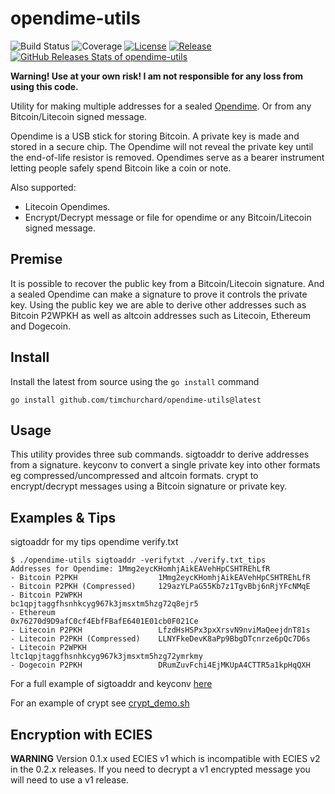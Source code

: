 # opendime-utils

![Build Status](https://github.com/timchurchard/opendime-utils/workflows/Test/badge.svg)
![Coverage](https://img.shields.io/badge/Coverage-67.3%25-yellow)
[![License](https://img.shields.io/github/license/timchurchard/opendime-utils)](/LICENSE)
[![Release](https://img.shields.io/github/release/timchurchard/opendime-utils.svg)](https://github.com/timchurchard/opendime-utils/releases/latest)
[![GitHub Releases Stats of opendime-utils](https://img.shields.io/github/downloads/timchurchard/opendime-utils/total.svg?logo=github)](https://somsubhra.github.io/github-release-stats/?username=timchurchard&repository=opendime-utils)

**Warning! Use at your own risk! I am not responsible for any loss from using this code.**

Utility for making multiple addresses for a sealed [Opendime](https://opendime.com/). Or from any Bitcoin/Litecoin signed message.

Opendime is a USB stick for storing Bitcoin. A private key is made and stored in a secure chip. The Opendime will not reveal the private key until the end-of-life resistor is removed. Opendimes serve as a bearer instrument letting people safely spend Bitcoin like a coin or note.

Also supported:
- Litecoin Opendimes.
- Encrypt/Decrypt message or file for opendime or any Bitcoin/Litecoin signed message.

## Premise

It is possible to recover the public key from a Bitcoin/Litecoin signature. And a sealed Opendime can make a signature to prove it controls the private key. Using the public key we are able to derive other addresses such as Bitcoin P2WPKH as well as altcoin addresses such as Litecoin, Ethereum and Dogecoin.

## Install

Install the latest from source using the `go install` command

```shell
go install github.com/timchurchard/opendime-utils@latest
```

## Usage

This utility provides three sub commands. sigtoaddr to derive addresses from a signature. keyconv to convert a single private key into other formats eg compressed/uncompressed and altcoin formats. crypt to encrypt/decrypt messages using a Bitcoin signature or private key.

## Examples & Tips

sigtoaddr for my tips opendime verify.txt

```shell
$ ./opendime-utils sigtoaddr -verifytxt ./verify.txt_tips
Addresses for Opendime: 1Mmg2eycKHomhjAikEAVehHpCSHTREhLfR
- Bitcoin P2PKH                  1Mmg2eycKHomhjAikEAVehHpCSHTREhLfR
- Bitcoin P2PKH (Compressed)     129azYLPaG55Kb7z1TgvBbj6nRjYFcNMqE
- Bitcoin P2WPKH                 bc1qpjtaggfhsnhkcyg967k3jmsxtm5hzg72q8ejr5
- Ethereum                       0x76270d9D9afC0cf4EbfFBafE6401E01cb0F021Ce
- Litecoin P2PKH                 LfzdHsHSPx3pxXrsvN9nviMaQeejdnT81s
- Litecoin P2PKH (Compressed)    LLNYFkeDevK8aPp9BbgDTcnrze6pQc7D6s
- Litecoin P2WPKH                ltc1qpjtaggfhsnhkcyg967k3jmsxtm5hzg72ymrkmy
- Dogecoin P2PKH                 DRumZuvFchi4EjMKUpA4CTTR5a1kpHqQXH
```

For a full example of sigtoaddr and keyconv [here](sigtoaddr_keyconv_demo.sh)

For an example of crypt see [crypt_demo.sh](crypt_demo.sh)

## Encryption with ECIES

**WARNING** Version 0.1.x used ECIES v1 which is incompatible with ECIES v2 in the 0.2.x releases. If you need to decrypt a v1 encrypted message you will need to use a v1 release.
